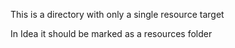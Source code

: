 This is a directory with only a single resource target

In Idea it should be marked as a resources folder
